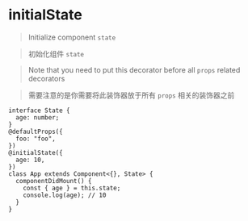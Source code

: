 <!--
 * @Author: 邱狮杰
 * @Date: 2021-07-10 18:54:39
 * @LastEditTime: 2021-07-10 19:07:12
 * @FilePath: /reactts/src/docs/decorator/class/initialState.md
 * @Description: initialState
-->

# initialState

> Initialize component `state`

> 初始化组件 `state`

> Note that you need to put this decorator before all `props` related decorators

> 需要注意的是你需要将此装饰器放于所有 `props` 相关的装饰器之前

```tsx
interface State {
  age: number;
}
@defaultProps({
  foo: "foo",
})
@initialState({
  age: 10,
})
class App extends Component<{}, State> {
  componentDidMount() {
    const { age } = this.state;
    console.log(age); // 10
  }
}
```
